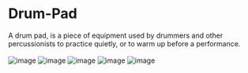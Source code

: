 # Drum-Pad
A drum pad, is a piece of equipment used by drummers and other percussionists to practice quietly, or to warm up before a performance.
<br/><br/>
![image](https://user-images.githubusercontent.com/96313339/169684475-418b80ae-e724-41e4-ae1e-31c08a15d2a0.png)
![image](https://user-images.githubusercontent.com/96313339/169684850-ba3fef30-26d1-44a9-909f-80e90326098d.png)            ![image](https://user-images.githubusercontent.com/96313339/169684891-0f71c466-9182-4d89-bc62-d7387ec08e80.png)
![image](https://user-images.githubusercontent.com/96313339/169684815-696d10f4-194f-486b-9964-c0d850f59bb0.png)
![image](https://user-images.githubusercontent.com/96313339/169684788-a51b6b73-9300-41ac-ab68-b4601d2e9a97.png)
